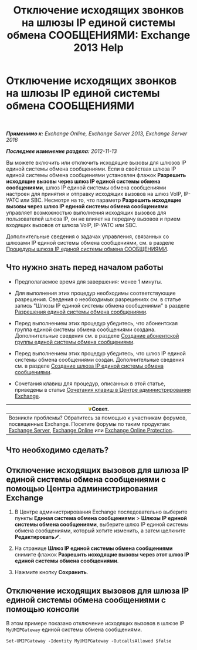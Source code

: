 ﻿---
title: 'Отключение исходящих звонков на шлюзы IP единой системы обмена СООБЩЕНИЯМИ: Exchange 2013 Help'
TOCTitle: Отключение исходящих звонков на шлюзы IP единой системы обмена СООБЩЕНИЯМИ
ms:assetid: a3777cc6-37e4-4359-ada3-a962ac0ef0c3
ms:mtpsurl: https://technet.microsoft.com/ru-ru/library/Bb232153(v=EXCHG.150)
ms:contentKeyID: 50488770
ms.date: 05/22/2018
mtps_version: v=EXCHG.150
ms.translationtype: MT
---

# Отключение исходящих звонков на шлюзы IP единой системы обмена СООБЩЕНИЯМИ

 

_**Применимо к:** Exchange Online, Exchange Server 2013, Exchange Server 2016_

_**Последнее изменение раздела:** 2012-11-13_

Вы можете включить или отключить исходящие вызовы для шлюзов IP единой системы обмена сообщениями. Если в свойствах шлюза IP единой системы обмена сообщениями установлен флажок **Разрешить исходящие вызовы через шлюз IP единой системы обмена сообщениями**, шлюз IP единой системы обмена сообщениями настроен для принятия и отправку исходящих вызовов на шлюз VoIP, IP-УАТС или SBC. Несмотря на то, что параметр **Разрешить исходящие вызовы через шлюз IP единой системы обмена сообщениями** управляет возможностью выполнения исходящих вызовов для пользователей шлюза IP, он не влияет на передачу вызовов и прием входящих вызовов от шлюза VoIP, IP-УАТС или SBC.

Дополнительные сведения о задачах управления, связанных со шлюзами IP единой системы обмена сообщениями, см. в разделе [Процедуры шлюза IP единой системы обмена СООБЩЕНИЯМИ](um-ip-gateway-procedures-exchange-2013-help.md).

## Что нужно знать перед началом работы

  - Предполагаемое время для завершения: менее 1 минуты.

  - Для выполнения этих процедур необходимы соответствующие разрешения. Сведения о необходимых разрешениях см. в статье запись "Шлюзы IP единой системы обмена сообщениями" в разделе [Разрешения единой системы обмена сообщениями](unified-messaging-permissions-exchange-2013-help.md).

  - Перед выполнением этих процедур убедитесь, что абонентская группа единой системы обмена сообщениями создана. Дополнительные сведения см. в разделе [Создание абонентской группы единой системы обмена сообщениями](create-a-um-dial-plan-exchange-2013-help.md).

  - Перед выполнением этих процедур убедитесь, что шлюз IP единой системы обмена сообщениями создан. Дополнительные сведения см. в разделе [Создание шлюза IP единой системы обмена сообщениями](create-a-um-ip-gateway-exchange-2013-help.md).

  - Сочетания клавиш для процедур, описанных в этой статье, приведены в статье [Сочетания клавиш в Центре администрирования Exchange](keyboard-shortcuts-in-the-exchange-admin-center-exchange-online-protection-help.md).

<table>
<thead>
<tr class="header">
<th><img src="images/Bb124558.tip(EXCHG.150).gif" title="Совет" alt="Совет" />Совет.</th>
</tr>
</thead>
<tbody>
<tr class="odd">
<td>Возникли проблемы? Обратитесь за помощью к участникам форумов, посвященных Exchange. Посетите форумы по таким продуктам: <a href="https://go.microsoft.com/fwlink/p/?linkid=60612">Exchange Server</a>, <a href="https://go.microsoft.com/fwlink/p/?linkid=267542">Exchange Online</a> или <a href="https://go.microsoft.com/fwlink/p/?linkid=285351">Exchange Online Protection</a>..</td>
</tr>
</tbody>
</table>


## Что необходимо сделать?

## Отключение исходящих вызовов для шлюза IP единой системы обмена сообщениями с помощью Центра администрирования Exchange

1.  В Центре администрирования Exchange последовательно выберите пункты **Единая система обмена сообщениями** \> **Шлюзы IP единой системы обмена сообщениями**, выберите шлюз IP единой системы обмена сообщениями, который хотите изменить, а затем щелкните **Редактировать**![Значок редактирования](images/Bb124582.6f53ccb2-1f13-4c02-bea0-30690e6ea71d(EXCHG.150).gif "Значок редактирования").

2.  На странице **Шлюз IP единой системы обмена сообщениями** снимите флажок **Разрешить исходящие вызовы через этот шлюз IP единой системы обмена сообщениями**.

3.  Нажмите кнопку **Сохранить**.

## Отключение исходящих вызовов для шлюза IP единой системы обмена сообщениями с помощью консоли

В этом примере показано отключение исходящих вызовов в шлюзе IP `MyUMIPGateway` единой системы обмена сообщениями.

    Set-UMIPGateway -Identity MyUMIPGateway -OutcallsAllowed $false

